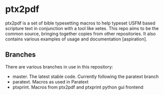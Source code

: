 # ptx2pdf

ptx2pdf is a set of bible typesetting macros to help typeset USFM based scripture text in conjunction with a tool like xetex. This repo aims to be the common source, bringing together copies from other repositories. It also contains various examples of usage and documentation [aspiration].

## Branches

There are various branches in use in this repository:

- master. The latest stable code. Currently following the paratext branch
- paratext. Macros as used in Paratext
- ptxprint. Macros from ptx2pdf and ptxprint python gui frontend

